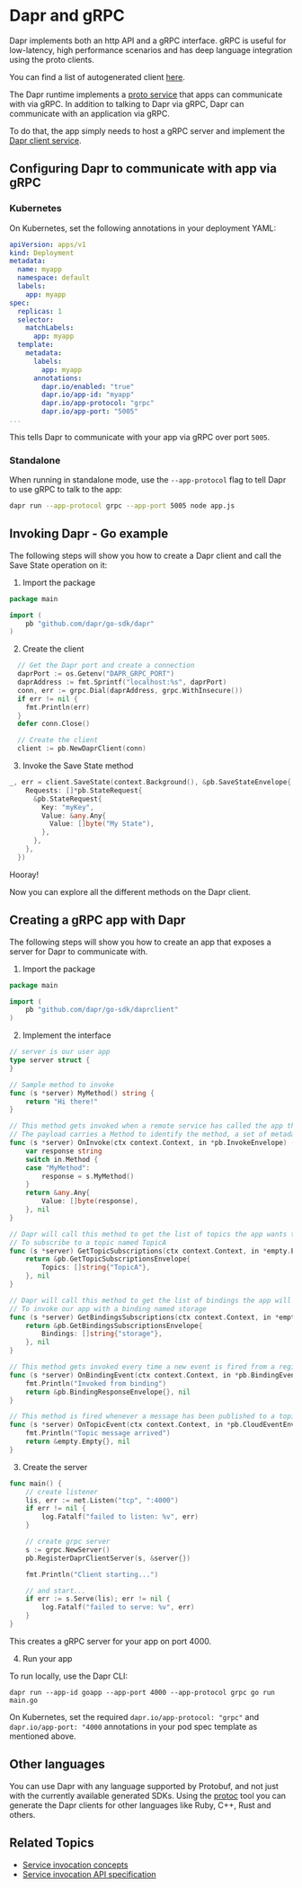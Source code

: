 # Dapr and gRPC

Dapr implements both an http API and a gRPC interface.
gRPC is useful for low-latency, high performance scenarios and has deep language integration using the proto clients.

You can find a list of autogenerated client [here](https://github.com/dapr/docs#sdks).

The Dapr runtime implements a [proto service](https://github.com/dapr/dapr/blob/master/pkg/proto/dapr/dapr.proto) that apps can communicate with via gRPC.
In addition to talking to Dapr via gRPC, Dapr can communicate with an application via gRPC.

To do that, the app simply needs to host a gRPC server and implement the [Dapr client service](https://github.com/dapr/dapr/blob/master/pkg/proto/daprclient/daprclient.proto).

## Configuring Dapr to communicate with app via gRPC

### Kubernetes

On Kubernetes, set the following annotations in your deployment YAML:

```yaml
apiVersion: apps/v1
kind: Deployment
metadata:
  name: myapp
  namespace: default
  labels:
    app: myapp
spec:
  replicas: 1
  selector:
    matchLabels:
      app: myapp
  template:
    metadata:
      labels:
        app: myapp
      annotations:
        dapr.io/enabled: "true"
        dapr.io/app-id: "myapp"
        dapr.io/app-protocol: "grpc"
        dapr.io/app-port: "5005"
...
```

This tells Dapr to communicate with your app via gRPC over port `5005`.

### Standalone

When running in standalone mode, use the `--app-protocol` flag to tell Dapr to use gRPC to talk to the app:

```bash
dapr run --app-protocol grpc --app-port 5005 node app.js
```

## Invoking Dapr - Go example

The following steps will show you how to create a Dapr client and call the Save State operation on it:

1. Import the package

```go
package main

import (
    pb "github.com/dapr/go-sdk/dapr"
)
```

2. Create the client

```go
  // Get the Dapr port and create a connection
  daprPort := os.Getenv("DAPR_GRPC_PORT")
  daprAddress := fmt.Sprintf("localhost:%s", daprPort)
  conn, err := grpc.Dial(daprAddress, grpc.WithInsecure())
  if err != nil {
    fmt.Println(err)
  }
  defer conn.Close()

  // Create the client
  client := pb.NewDaprClient(conn)
```

3. Invoke the Save State method

```go
_, err = client.SaveState(context.Background(), &pb.SaveStateEnvelope{
    Requests: []*pb.StateRequest{
      &pb.StateRequest{
        Key: "myKey",
        Value: &any.Any{
          Value: []byte("My State"),
        },
      },
    },
  })
```

Hooray!

Now you can explore all the different methods on the Dapr client.

## Creating a gRPC app with Dapr

The following steps will show you how to create an app that exposes a server for Dapr to communicate with.

1. Import the package

```go
package main

import (
	pb "github.com/dapr/go-sdk/daprclient"
)
```

2. Implement the interface

```go
// server is our user app
type server struct {
}

// Sample method to invoke
func (s *server) MyMethod() string {
	return "Hi there!"
}

// This method gets invoked when a remote service has called the app through Dapr
// The payload carries a Method to identify the method, a set of metadata properties and an optional payload
func (s *server) OnInvoke(ctx context.Context, in *pb.InvokeEnvelope) (*any.Any, error) {
	var response string
	switch in.Method {
	case "MyMethod":
		response = s.MyMethod()
	}
	return &any.Any{
		Value: []byte(response),
	}, nil
}

// Dapr will call this method to get the list of topics the app wants to subscribe to. In this example, we are telling Dapr
// To subscribe to a topic named TopicA
func (s *server) GetTopicSubscriptions(ctx context.Context, in *empty.Empty) (*pb.GetTopicSubscriptionsEnvelope, error) {
	return &pb.GetTopicSubscriptionsEnvelope{
		Topics: []string{"TopicA"},
	}, nil
}

// Dapr will call this method to get the list of bindings the app will get invoked by. In this example, we are telling Dapr
// To invoke our app with a binding named storage
func (s *server) GetBindingsSubscriptions(ctx context.Context, in *empty.Empty) (*pb.GetBindingsSubscriptionsEnvelope, error) {
	return &pb.GetBindingsSubscriptionsEnvelope{
		Bindings: []string{"storage"},
	}, nil
}

// This method gets invoked every time a new event is fired from a registered binding. The message carries the binding name, a payload and optional metadata
func (s *server) OnBindingEvent(ctx context.Context, in *pb.BindingEventEnvelope) (*pb.BindingResponseEnvelope, error) {
	fmt.Println("Invoked from binding")
	return &pb.BindingResponseEnvelope{}, nil
}

// This method is fired whenever a message has been published to a topic that has been subscribed. Dapr sends published messages in a CloudEvents 1.0 envelope.
func (s *server) OnTopicEvent(ctx context.Context, in *pb.CloudEventEnvelope) (*empty.Empty, error) {
	fmt.Println("Topic message arrived")
	return &empty.Empty{}, nil
}

```

3. Create the server

```go
func main() {
	// create listener
	lis, err := net.Listen("tcp", ":4000")
	if err != nil {
		log.Fatalf("failed to listen: %v", err)
	}

	// create grpc server
	s := grpc.NewServer()
	pb.RegisterDaprClientServer(s, &server{})

	fmt.Println("Client starting...")

	// and start...
	if err := s.Serve(lis); err != nil {
		log.Fatalf("failed to serve: %v", err)
	}
}
```

This creates a gRPC server for your app on port 4000.

4. Run your app

To run locally, use the Dapr CLI:

```
dapr run --app-id goapp --app-port 4000 --app-protocol grpc go run main.go
```

On Kubernetes, set the required `dapr.io/app-protocol: "grpc"` and `dapr.io/app-port: "4000` annotations in your pod spec template as mentioned above.

## Other languages

You can use Dapr with any language supported by Protobuf, and not just with the currently available generated SDKs.
Using the [protoc](https://developers.google.com/protocol-buffers/docs/downloads) tool you can generate the Dapr clients for other languages like Ruby, C++, Rust and others.

 ## Related Topics
*  [Service invocation concepts](../../concepts/service-invocation/README.md)
* [Service invocation API specification](../../reference/api/service_invocation_api.md)
